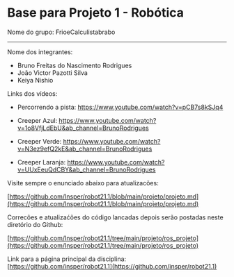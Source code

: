 # Base para Projeto 1 - Robótica 

Nome do grupo: FrioeCalculistabrabo

____________

Nome dos integrantes: 

* Bruno Freitas do Nascimento Rodrigues
* João Victor Pazotti Silva
* Keiya Nishio

Links dos vídeos:
* Percorrendo a pista:
https://www.youtube.com/watch?v=pCB7s8kSJq4

* Creeper Azul: https://www.youtube.com/watch?v=1o8VfjLdEbU&ab_channel=BrunoRodrigues
* Creeper Verde: https://www.youtube.com/watch?v=N3ez9efQ2kE&ab_channel=BrunoRodrigues
* Creeper Laranja: https://www.youtube.com/watch?v=UUxEeuQdCBY&ab_channel=BrunoRodrigues

Visite sempre o enunciado abaixo para atualizacões: 

[https://github.com/Insper/robot21.1/blob/main/projeto/projeto.md](https://github.com/Insper/robot21.1/blob/main/projeto/projeto.md)


Correcões e atualizaćões do código lancadas depois serão postadas neste diretório do Github: 

[https://github.com/Insper/robot21.1/tree/main/projeto/ros_projeto](https://github.com/Insper/robot21.1/tree/main/projeto/ros_projeto)


Link para a página principal da disciplina: 
[https://github.com/insper/robot21.1](https://github.com/insper/robot21.1)


